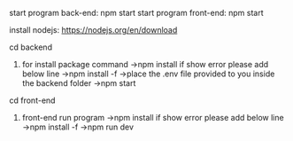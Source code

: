 start program back-end: npm start 
start program front-end: npm start 


install nodejs: https://nodejs.org/en/download


  cd backend

  1. for install package command
  ->npm install
    if show error please add below line
  ->npm install -f
  ->place the .env file provided to you inside the backend folder
   ->npm start

  cd front-end
1. front-end run program 
  ->npm install
    if show error please add below line
  ->npm install -f
   ->npm run dev

